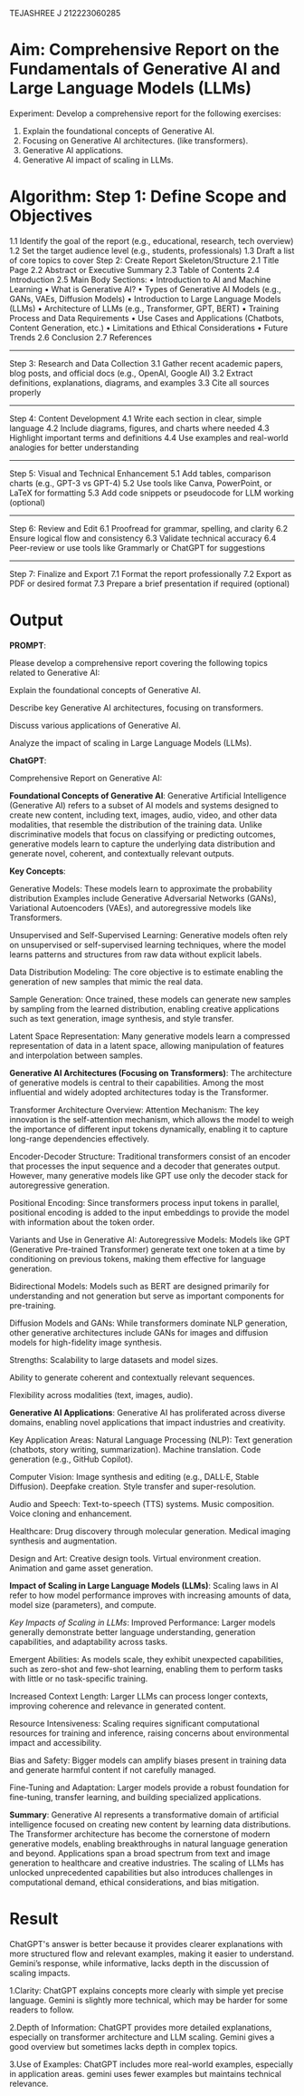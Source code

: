 TEJASHREE J
212223060285


# Aim:	Comprehensive Report on the Fundamentals of Generative AI and Large Language Models (LLMs)
Experiment:
Develop a comprehensive report for the following exercises:
1.	Explain the foundational concepts of Generative AI. 
2.	Focusing on Generative AI architectures. (like transformers).
3.	Generative AI applications.
4.	Generative AI impact of scaling in LLMs.

# Algorithm: Step 1: Define Scope and Objectives
1.1 Identify the goal of the report (e.g., educational, research, tech overview)
1.2 Set the target audience level (e.g., students, professionals)
1.3 Draft a list of core topics to cover
Step 2: Create Report Skeleton/Structure
2.1 Title Page
2.2 Abstract or Executive Summary
2.3 Table of Contents
2.4 Introduction
2.5 Main Body Sections:
•	Introduction to AI and Machine Learning
•	What is Generative AI?
•	Types of Generative AI Models (e.g., GANs, VAEs, Diffusion Models)
•	Introduction to Large Language Models (LLMs)
•	Architecture of LLMs (e.g., Transformer, GPT, BERT)
•	Training Process and Data Requirements
•	Use Cases and Applications (Chatbots, Content Generation, etc.)
•	Limitations and Ethical Considerations
•	Future Trends
2.6 Conclusion
2.7 References
________________________________________
Step 3: Research and Data Collection
3.1 Gather recent academic papers, blog posts, and official docs (e.g., OpenAI, Google AI)
3.2 Extract definitions, explanations, diagrams, and examples
3.3 Cite all sources properly
________________________________________
Step 4: Content Development
4.1 Write each section in clear, simple language
4.2 Include diagrams, figures, and charts where needed
4.3 Highlight important terms and definitions
4.4 Use examples and real-world analogies for better understanding
________________________________________
Step 5: Visual and Technical Enhancement
5.1 Add tables, comparison charts (e.g., GPT-3 vs GPT-4)
5.2 Use tools like Canva, PowerPoint, or LaTeX for formatting
5.3 Add code snippets or pseudocode for LLM working (optional)
________________________________________
Step 6: Review and Edit
6.1 Proofread for grammar, spelling, and clarity
6.2 Ensure logical flow and consistency
6.3 Validate technical accuracy
6.4 Peer-review or use tools like Grammarly or ChatGPT for suggestions
________________________________________
Step 7: Finalize and Export
7.1 Format the report professionally
7.2 Export as PDF or desired format
7.3 Prepare a brief presentation if required (optional)



# Output
**PROMPT**:

Please develop a comprehensive report covering the following topics related to Generative AI:

Explain the foundational concepts of Generative AI.

Describe key Generative AI architectures, focusing on transformers.

Discuss various applications of Generative AI.

Analyze the impact of scaling in Large Language Models (LLMs).

**ChatGPT**:

Comprehensive Report on Generative AI:

**Foundational Concepts of Generative AI**:
Generative Artificial Intelligence (Generative AI) refers to a subset of AI models and systems designed to create new content, including text, images, audio, video, and other data modalities, that resemble the distribution of the training data. Unlike discriminative models that focus on classifying or predicting outcomes, generative models learn to capture the underlying data distribution and generate novel, coherent, and contextually relevant outputs.

**Key Concepts**:

Generative Models: 
These models learn to approximate the probability distribution 
Examples include Generative Adversarial Networks (GANs), Variational Autoencoders (VAEs), and autoregressive models like Transformers.

Unsupervised and Self-Supervised Learning: Generative models often rely on unsupervised or self-supervised learning techniques, where the model learns patterns and structures from raw data without explicit labels.

Data Distribution Modeling: 
The core objective is to estimate 
enabling the generation of new samples that mimic the real data.

Sample Generation: 
Once trained, these models can generate new samples by sampling from the learned distribution, enabling creative applications such as text generation, image synthesis, and style transfer.

Latent Space Representation: 
Many generative models learn a compressed representation of data in a latent space, allowing manipulation of features and interpolation between samples.

**Generative AI Architectures (Focusing on Transformers)**:
The architecture of generative models is central to their capabilities. Among the most influential and widely adopted architectures today is the Transformer.

Transformer Architecture Overview:
Attention Mechanism: The key innovation is the self-attention mechanism, which allows the model to weigh the importance of different input tokens dynamically, enabling it to capture long-range dependencies effectively.

Encoder-Decoder Structure: Traditional transformers consist of an encoder that processes the input sequence and a decoder that generates output. However, many generative models like GPT use only the decoder stack for autoregressive generation.

Positional Encoding: Since transformers process input tokens in parallel, positional encoding is added to the input embeddings to provide the model with information about the token order.

Variants and Use in Generative AI:
Autoregressive Models: Models like GPT (Generative Pre-trained Transformer) generate text one token at a time by conditioning on previous tokens, making them effective for language generation.

Bidirectional Models: Models such as BERT are designed primarily for understanding and not generation but serve as important components for pre-training.

Diffusion Models and GANs: While transformers dominate NLP generation, other generative architectures include GANs for images and diffusion models for high-fidelity image synthesis.

Strengths:
Scalability to large datasets and model sizes.

Ability to generate coherent and contextually relevant sequences.

Flexibility across modalities (text, images, audio).

**Generative AI Applications**:
Generative AI has proliferated across diverse domains, enabling novel applications that impact industries and creativity.

Key Application Areas:
Natural Language Processing (NLP):
Text generation (chatbots, story writing, summarization).
Machine translation.
Code generation (e.g., GitHub Copilot).

Computer Vision:
Image synthesis and editing (e.g., DALL·E, Stable Diffusion).
Deepfake creation.
Style transfer and super-resolution.

Audio and Speech:
Text-to-speech (TTS) systems.
Music composition.
Voice cloning and enhancement.

Healthcare:
Drug discovery through molecular generation.
Medical imaging synthesis and augmentation.

Design and Art:
Creative design tools.
Virtual environment creation.
Animation and game asset generation.

**Impact of Scaling in Large Language Models (LLMs)**:
Scaling laws in AI refer to how model performance improves with increasing amounts of data, model size (parameters), and compute.

*Key Impacts of Scaling in LLMs*:
Improved Performance: Larger models generally demonstrate better language understanding, generation capabilities, and adaptability across tasks.

Emergent Abilities: As models scale, they exhibit unexpected capabilities, such as zero-shot and few-shot learning, enabling them to perform tasks with little or no task-specific training.

Increased Context Length: Larger LLMs can process longer contexts, improving coherence and relevance in generated content.

Resource Intensiveness: Scaling requires significant computational resources for training and inference, raising concerns about environmental impact and accessibility.

Bias and Safety: Bigger models can amplify biases present in training data and generate harmful content if not carefully managed.

Fine-Tuning and Adaptation: Larger models provide a robust foundation for fine-tuning, transfer learning, and building specialized applications.

**Summary**:
Generative AI represents a transformative domain of artificial intelligence focused on creating new content by learning data distributions. The Transformer architecture has become the cornerstone of modern generative models, enabling breakthroughs in natural language generation and beyond. Applications span a broad spectrum from text and image generation to healthcare and creative industries. The scaling of LLMs has unlocked unprecedented capabilities but also introduces challenges in computational demand, ethical considerations, and bias mitigation.

# Result
ChatGPT's answer is better because it provides clearer explanations with more structured flow and relevant examples, making it easier to understand. Gemini’s response, while informative, lacks depth in the discussion of scaling impacts.

1.Clarity:
ChatGPT explains concepts more clearly with simple yet precise language.
Gemini is slightly more technical, which may be harder for some readers to follow.

2.Depth of Information:
ChatGPT provides more detailed explanations, especially on transformer architecture and LLM scaling.
Gemini gives a good overview but sometimes lacks depth in complex topics.

3.Use of Examples:
ChatGPT includes more real-world examples, especially in application areas.
gemini uses fewer examples but maintains technical relevance.
